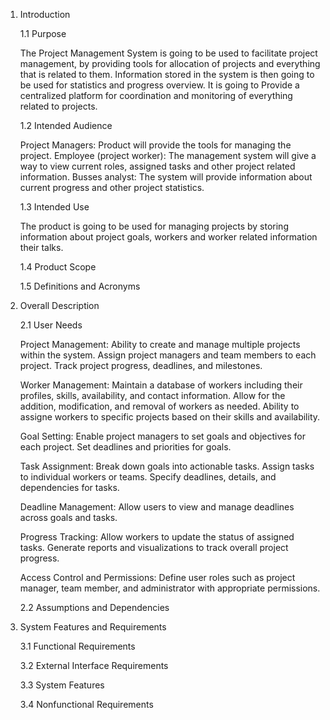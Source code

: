 1. Introduction

    1.1 Purpose

    The Project Management System is going to be used to facilitate project management, by providing tools for allocation of projects and everything that is related to them.
    Information stored in the system is then going to be used for statistics and progress overview. 
    It is going to Provide a centralized platform for coordination and monitoring of everything related to projects.

    1.2 Intended Audience

    Project Managers: 
    Product will provide the tools for managing the project.
    Employee (project worker): 
    The management system will give a way to view current roles, assigned tasks and other project related information.
    Busses analyst: 
    The system will provide information about current progress and other project statistics.

    1.3 Intended Use

    The product is going to be used for managing projects by storing information about project goals, workers and worker related information their talks.

    1.4 Product Scope

    1.5 Definitions and Acronyms


2. Overall Description

    2.1 User Needs

    Project Management:
    Ability to create and manage multiple projects within the system.
    Assign project managers and team members to each project.
    Track project progress, deadlines, and milestones.

    Worker Management:
    Maintain a database of workers including their profiles, skills, availability, and contact information.
    Allow for the addition, modification, and removal of workers as needed.
    Ability to assigne workers to specific projects based on their skills and availability.

    Goal Setting:
    Enable project managers to set goals and objectives for each project.
    Set deadlines and priorities for goals.

    Task Assignment:
    Break down goals into actionable tasks.
    Assign tasks to individual workers or teams.
    Specify deadlines, details, and dependencies for tasks.

    Deadline Management:
    Allow users to view and manage deadlines across goals and tasks.

    Progress Tracking:
    Allow workers to update the status of assigned tasks.
    Generate reports and visualizations to track overall project progress.

    Access Control and Permissions:
    Define user roles such as project manager, team member, and administrator with appropriate permissions.

    2.2 Assumptions and Dependencies

3. System Features and Requirements

    3.1 Functional Requirements

    3.2 External Interface Requirements

    3.3 System Features

    3.4 Nonfunctional Requirements
